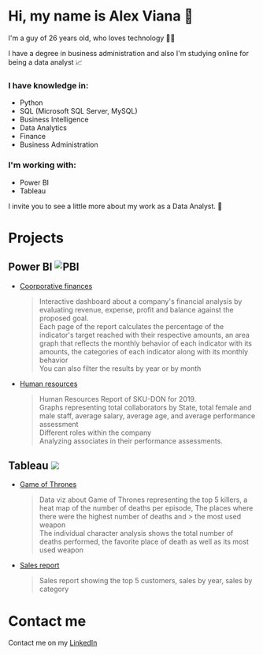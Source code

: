 # Hi, my name is Alex Viana 👋

I'm a guy of 26 years old, who loves technology 👨‍💻

I have a degree in business administration and also I'm studying online for being a data analyst 📈

### I have knowledge in:
* Python
* SQL (Microsoft SQL Server, MySQL)
* Business Intelligence
* Data Analytics
* Finance
* Business Administration

### I'm working with:
* Power BI
* Tableau



I invite you to see a little more about my work as a Data Analyst. 🚀



# Projects

## Power BI ![PBI](https://i0.wp.com/www.fourmoo.com/wp-content/uploads/2020/11/PowerBI.256x256.png?resize=60%2C60&ssl=1) 

* [Coorporative finances](https://app.powerbi.com/view?r=eyJrIjoiMGY2ZTk2MGEtYzdiZi00MDYwLWFmNzktNzc5YWFlMTRlYzRmIiwidCI6ImY5YWZlMDIwLTE0ZTgtNDU1NS1iNjM4LWI5OGY4OTZhYTk0YiIsImMiOjR9&pageName=ReportSection147529ce0002a20e0d7c)
  >Interactive dashboard about a company's financial analysis by evaluating revenue, expense, profit and balance against the proposed goal. </br>
  >Each page of the report calculates the percentage of the indicator's target reached with their respective amounts, an area graph that reflects the monthly behavior of each     indicator with its amounts, the categories of each indicator along with its monthly behavior </br>
  >You can also filter the results by year or by month


* [Human resources](https://app.powerbi.com/view?r=eyJrIjoiZjNkYjk5ZmYtMWNlYi00ZWU0LTk1OWQtMWQ5Y2E5NGY4MmIyIiwidCI6ImY5YWZlMDIwLTE0ZTgtNDU1NS1iNjM4LWI5OGY4OTZhYTk0YiIsImMiOjR9&pageName=ReportSection)
  > Human Resources Report of SKU-DON for 2019. </br>
  > Graphs representing total collaborators by State, total female and male staff, average salary, average age, and average performance assessment </br>
  > Different roles within the company </br>
  > Analyzing associates in their performance assessments. </br>


## Tableau ![](https://venturebeat.com/wp-content/uploads/2018/01/tableau-logo-e1568409911668.png?fit=100%2C75&strip=all)

* [Game of Thrones](https://public.tableau.com/profile/alexgviana#!/vizhome/DataVizGameofThrones/Individual)
  > Data viz about Game of Thrones representing the top 5 killers, a heat map of the number of deaths per episode, The places where there were the highest number of deaths and     > the most used weapon </br>
  > The individual character analysis shows the total number of deaths performed, the favorite place of death as well as its most used weapon
  
* [Sales report](https://public.tableau.com/profile/alexgviana#!/vizhome/1stDashboard_16150681757780/Dashboard1)
  > Sales report showing the top 5 customers, sales by year, sales by category





# Contact me

Contact me on my [LinkedIn](https://www.linkedin.com/in/alexgviana/)


<!--
**alexgviana/alexgviana** is a ✨ _special_ ✨ repository because its `README.md` (this file) appears on your GitHub profile.

Here are some ideas to get you started:

- 🔭 I’m currently working on ...
- 🌱 I’m currently learning ...
- 👯 I’m looking to collaborate on ...
- 🤔 I’m looking for help with ...
- 💬 Ask me about ...
- 📫 How to reach me: ...
- 😄 Pronouns: ...
- ⚡ Fun fact: ...
-->
